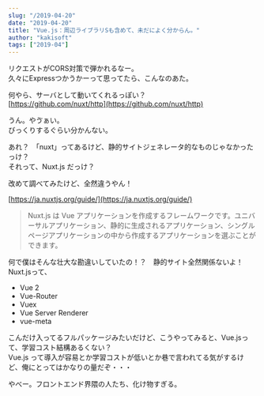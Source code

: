 ```yaml
---
slug: "/2019-04-20"
date: "2019-04-20"
title: "Vue.js：周辺ライブラリSも含めて、未だによく分からん。"
author: "kakisoft"
tags: ["2019-04"]
---
```

リクエストがCORS対策で弾かれるなー。  
久々にExpressつかうかーって思ってたら、こんなのあた。  

何やら、サーバとして動いてくれるっぽい？  
[https://github.com/nuxt/http](https://github.com/nuxt/http)  

うん。やゔぁい。  
びっくりするぐらい分かんない。  

あれ？　「nuxt」ってあるけど、静的サイトジェネレータ的なものじゃなかったっけ？  
それって、Nuxt.js だっけ？  

改めて調べてみたけど、全然違うやん！  

[https://ja.nuxtjs.org/guide/](https://ja.nuxtjs.org/guide/)  

>Nuxt.js は Vue アプリケーションを作成するフレームワークです。ユニバーサルアプリケーション、静的に生成されるアプリケーション、シングルページアプリケーションの中から作成するアプリケーションを選ぶことができます。

何で僕はそんな壮大な勘違いしていたの！？　静的サイト全然関係ないよ！  
Nuxt.jsって、  

 - Vue 2
 - Vue-Router
 - Vuex
 - Vue Server Renderer
 - vue-meta

こんだけ入ってるフルパッケージみたいだけど、こうやってみると、Vue.jsって、学習コスト結構あるくない？  
Vue.js って導入が容易とか学習コストが低いとか巷で言われてる気がするけど、俺にとってはかなりの量だぞ・・・  

やべー。フロントエンド界隈の人たち、化け物すぎる。  


